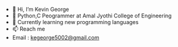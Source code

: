 - 👋 Hi, I’m Kevin George 
- 👀 Python,C Peogrammer at Amal Jyothi College of Engineering 
- 🌱 Currently learning new programming languages 
- 📫 Reach me
-    Email : kegeorge5002@gmail.com

<!---
KevinG101/KevinG101 is a ✨ special ✨ repository because its `README.md` (this file) appears on your GitHub profile.
You can click the Preview link to take a look at your changes.
--->
